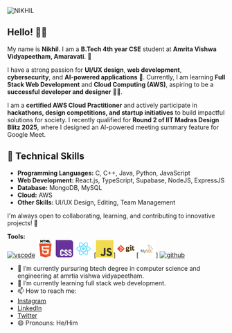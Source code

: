 ![NIKHIL](https://github.com/Nikhil-coder390/Nikhil-coder390/assets/117470300/eb49d1f4-ef3a-45f5-8934-3ef66a3da02c)


## Hello! 👋🏻  
My name is **Nikhil**. I am a **B.Tech 4th year CSE** student at **Amrita Vishwa Vidyapeetham, Amaravati**. 🏫  

I have a strong passion for **UI/UX design**, **web development**, **cybersecurity**, and **AI-powered applications** 📝. Currently, I am learning **Full Stack Web Development** and **Cloud Computing (AWS)**, aspiring to be a **successful developer and designer** 👨‍💻.  

I am a **certified AWS Cloud Practitioner** and actively participate in **hackathons, design competitions, and startup initiatives** to build impactful solutions for society. I recently qualified for **Round 2 of IIT Madras Design Blitz 2025**, where I designed an AI-powered meeting summary feature for Google Meet.  

## 🔹 Technical Skills  
- **Programming Languages:** C, C++, Java, Python, JavaScript  
- **Web Development:** React.js, TypeScript, Supabase, NodeJS, ExpressJS
- **Database:** MongoDB, MySQL
- **Cloud:** AWS  
- **Other Skills:** UI/UX Design, Editing, Team Management  

I'm always open to collaborating, learning, and contributing to innovative projects! 🚀  

**Tools:**   
[<img src='https://upload.wikimedia.org/wikipedia/commons/thumb/2/2d/Visual_Studio_Code_1.18_icon.svg/1200px-Visual_Studio_Code_1.18_icon.svg.png' alt='vscode' height='40'>](https://github.com/Nikhil-coder390/Nikhil-coder390)  [<img src='https://raw.githubusercontent.com/github/explore/80688e429a7d4ef2fca1e82350fe8e3517d3494d/topics/html/html.png' alt='html' height='40'>](https://www.linkedin.com/in/nikhil-sai-37ab07253/)  [<img src='https://raw.githubusercontent.com/github/explore/80688e429a7d4ef2fca1e82350fe8e3517d3494d/topics/css/css.png' alt='css' height='40'>](https://www.instagram.com/__.mr._.nikhil.__/)  [<img src='https://raw.githubusercontent.com/github/explore/80688e429a7d4ef2fca1e82350fe8e3517d3494d/topics/react/react.png' alt='reactjs' height='40'>](https://twitter.com/NikhilN51695582)  [<img src='https://raw.githubusercontent.com/github/explore/80688e429a7d4ef2fca1e82350fe8e3517d3494d/topics/javascript/javascript.png' alt='js' height='40'>] [<img src='https://raw.githubusercontent.com/github/explore/80688e429a7d4ef2fca1e82350fe8e3517d3494d/topics/git/git.png' alt='git' height='40'>](https://github.com/Nikhil-coder390/Nikhil-coder390) [<img src='https://raw.githubusercontent.com/github/explore/80688e429a7d4ef2fca1e82350fe8e3517d3494d/topics/mysql/mysql.png' alt='mysql' height='40'>]  [<img src='https://github.githubassets.com/images/modules/logos_page/GitHub-Mark.png' alt='github' height='40'>](https://twitter.com/NikhilN51695582)

- 🔭 I’m currently pursuring btech degree in computer science and engineering at amrtia vishwa vidyapeetham.
- 🌱 I’m currently learning full stack web development.
- 📫 How to reach me:
- <a href="https://www.instagram.com/__.mr._.nikhil.__/">Instagram</a>
- <a href="https://www.linkedin.com/in/nikhil-sai-37ab07253/">LinkedIn</a>
- <a href="https://twitter.com/NikhilN51695582">Twitter</a>
- 😄 Pronouns: He/Him

